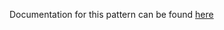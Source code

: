 Documentation for this pattern can be found [here](https://github.com/awslabs/aws-solutions-constructs/blob/main/source/patterns/%40aws-solutions-constructs/aws-fargate-ssmstringparameter/README.adoc)
